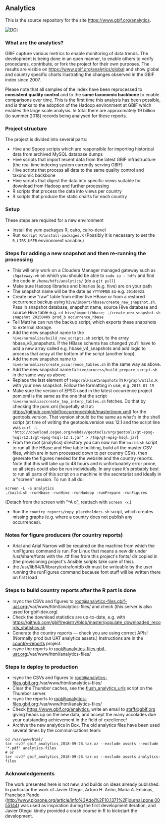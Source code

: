 ## Analytics

This is the source repository for the site https://www.gbif.org/analytics.

[![DOI](https://zenodo.org/badge/DOI/10.5281/zenodo.231055.svg)](https://doi.org/10.5281/zenodo.231055)

### What are the analytics?
GBIF capture various metrics to enable monitoring of data trends.
The development is being done in an open manner, to enable others to verify procedures, contribute, or fork the project for their own purposes.  The results are visible on https://www.gbif.org/analytics/global and show global and country specific charts illustrating the changes observed in the GBIF index since 2007.

Please note that all samples of the index have been reprocessed to **consistent quality control** and to the **same taxonomic backbone** to enable comparisons over time.  This is the first time this analysis has been possible, and is thanks to the adoption of the Hadoop environment at GBIF which enables the large scale analysis.  In total there are approximately 19 billion (to summer 2018) records being analysed for these reports.

### Project structure
The project is divided into several parts:
- Hive and Sqoop scripts which are responsible for importing historical data from archived MySQL database dumps
- Hive scripts that import recent data from the latest GBIF infrastructure (the real time indexing system currently serving GBIF)
- Hive scripts that process all data to the same quality control and taxonomic backbone
- Hive scripts that digest the data into specific views suitable for download from Hadoop and further processing
- R scripts that process the data into views per country
- R scripts that produce the static charts for each country

### Setup
These steps are required for a new environment
- Install the yum packages R, cairo, cairo-devel
- Run `Rscript R/install-packages.R` (Possibly it is necessary to set the `R_LIBS_USER` environment variable.)

### Steps for adding a new snapshot and then re-running the processing
- This will only work on a Cloudera Manager managed gateway such as `c5gateway-vh` on which you should be able to `sudo su - hdfs` and find the code in `/home/hdfs/analytics/` (do a `git pull`)
- Make sure Hadoop libraries and binaries (e.g. hive) are on your path
- The snapshot name will be the date as `YYYYMMDD` so e.g. `20140923`.
- Create new "raw" table from either live HBase or from a restored occurrence backup using `hive/import/hbase/create_new_snapshot.sh`. Pass in snapshot database, snapshot name, source Hive database and source Hive table e.g. `cd hive/import/hbase; ./create_new_snapshot.sh snapshot 20150409 prod_b occurrence_hbase`
- Tell Matt he can run the backup script, which exports these snapshots to external storage.
- Add the new snapshot name to the `hive/normalize/build_raw_scripts.sh` script, to the array hbase_v3_snapshots. If the HBase schema has changed you'll have to add a new array called e.g. hbase_v4_snapshots and add logic to process that array at the bottom of the script (another loop).
- Add the new snapshot name to `hive/normalize/create_occurrence_tables.sh` in the same way as above.
- Add the new snapshot name to `hive/process/build_prepare_script.sh` in the same way as above.
- Replace the last element of `temporalFacetSnapshots` in `R/graph/utils.R` with your new snapshot. Follow the formatting in use, e.g. `2015-01-19`
- Make sure the version of EPSG used in the latest occurrence project pom.xml is the same as the one that the script `hive/normalize/create_tmp_interp_tables.sh` fetches. Do that by checking the pom.xml (hopefully still at: https://github.com/gbif/occurrence/blob/master/pom.xml) for the geotools.version. That version should be the same as what's in the shell script (at time of writing the geotools.version was 12.1 and the script line was `curl -L 'http://download.osgeo.org/webdav/geotools/org/geotools/gt-epsg-hsql/12.1/gt-epsg-hsql-12.1.jar' > /tmp/gt-epsg-hsql.jar`)
- From the root (analytics) directory you can now run the `build.sh` script to run all the HBase and Hive table building, build all the master CSV files, which are in turn processed down to per country CSVs, then generate the figures needed for the website and the country reports. Note that this will take up to 48 hours and is unfortunately error prone, so all steps could also be run individually. In any case it's probably best to run all parts of this script on a machine in the secretariat and ideally in a "screen" session. To run it all do:

```
screen -L -S analytics
./build.sh -runHbase -runHive -runHadoop -runPrepare -runFigures
```

  (Detach from the screen with "^A d", reattach with `screen -x`.)

- Run the `country_reports/copy_placeholders.sh` script, which creates missing graphs (e.g. where a country does not publish any occurrences).

### Notes for figure producers (for country reports)
- Arial and Arial Narrow will be required on the machine from which the runFigures command is run. For Linux that means a new dir under /usr/share/fonts with the .ttf files from this project's fonts/ dir copied in (the provisioning project's Ansible scripts take care of this).
- the /usr/lib64/R/library/extrafontdb dir must be writeable by the user running the runFigures command because font stuff will be written there on first load

### Steps to build country reports after the R part is done
- rsync the CSVs and figures to root@analytics-files.gbif-uat.org:/var/www/html/analytics-files/ and check (this server is also used for gbif-dev.org)
- Check the download statistics are up-to-date, e.g. with https://github.com/gbif/registry/blob/master/populate_downloaded_records_statistics.sh
- Generate the country reports — check you are using correct APIs! (Normally prod but UAT analytics assets.)  Instructions are in the [country-reports](https://github.org/gbif/country-reports) project.
- rsync the reports to root@analytics-files.gbif-uat.org:/var/www/html/analytics-files/

### Steps to deploy to production
- rsync the CSVs and figures to root@analytics-files.gbif.org:/var/www/html/analytics-files/
- Clear the Thumbor caches, see the [flush_analytics_urls](https://github.com/gbif/infrastructure/blob/master/roles/gbif.thumbor/files/flush_analytics_urls) script on the Thumbor server.
- rsync the reports to root@analytics-files.gbif.org:/var/www/html/analytics-files/
- Check https://www.gbif.org/analytics, write an email to staff@gbif.org giving heads up on the new data, and accept the many accolades due your outstanding achievement in the field of excellence!
- Archive the new analytics in Box.  The old analytics files have been used several times by the communications team:
```
cd /var/www/html/
tar -cvJf gbif_analytics_2018-09-28.tar.xz --exclude assets --exclude '*.pdf' analytics-files
# or
tar -cvJf gbif_analytics_2018-09-28.tar.xz --exclude assets analytics-files
```

### Acknowledgements
The work presented here is not new, and builds on ideas already published.  In particular the work of Javier Otegui, Arturo H. Ariño, María A. Encinas, Francisco Pando (http://www.plosone.org/article/info%3Adoi%2F10.1371%2Fjournal.pone.0055144) was used as inspiration during the first development iteration, and Javier Otegui kindly provided a crash course in R to kickstart the development.
